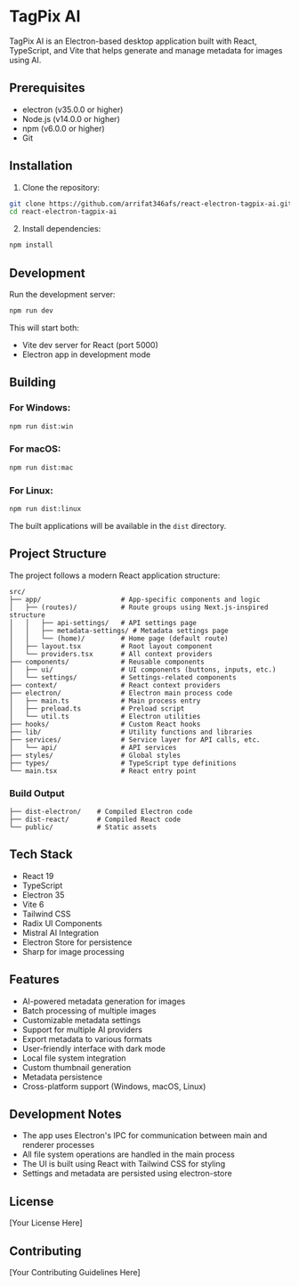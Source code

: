 # TagPix AI

TagPix AI is an Electron-based desktop application built with React, TypeScript, and Vite that helps generate and manage metadata for images using AI.

## Prerequisites

- electron (v35.0.0 or higher)
- Node.js (v14.0.0 or higher)
- npm (v6.0.0 or higher)
- Git

## Installation

1. Clone the repository:

```bash
git clone https://github.com/arrifat346afs/react-electron-tagpix-ai.git
cd react-electron-tagpix-ai
```

2. Install dependencies:

```bash
npm install
```

## Development

Run the development server:

```bash
npm run dev
```

This will start both:

- Vite dev server for React (port 5000)
- Electron app in development mode

## Building

### For Windows:

```bash
npm run dist:win
```

### For macOS:

```bash
npm run dist:mac
```

### For Linux:

```bash
npm run dist:linux
```

The built applications will be available in the `dist` directory.

## Project Structure

The project follows a modern React application structure:

```
src/
├── app/                    # App-specific components and logic
│   ├── (routes)/           # Route groups using Next.js-inspired structure
│   │   ├── api-settings/   # API settings page
│   │   ├── metadata-settings/ # Metadata settings page
│   │   └── (home)/         # Home page (default route)
│   ├── layout.tsx          # Root layout component
│   └── providers.tsx       # All context providers
├── components/             # Reusable components
│   ├── ui/                 # UI components (buttons, inputs, etc.)
│   └── settings/           # Settings-related components
├── context/                # React context providers
├── electron/               # Electron main process code
│   ├── main.ts             # Main process entry
│   ├── preload.ts          # Preload script
│   └── util.ts             # Electron utilities
├── hooks/                  # Custom React hooks
├── lib/                    # Utility functions and libraries
├── services/               # Service layer for API calls, etc.
│   └── api/                # API services
├── styles/                 # Global styles
├── types/                  # TypeScript type definitions
└── main.tsx                # React entry point
```

### Build Output

```
├── dist-electron/    # Compiled Electron code
├── dist-react/       # Compiled React code
└── public/           # Static assets
```

## Tech Stack

- React 19
- TypeScript
- Electron 35
- Vite 6
- Tailwind CSS
- Radix UI Components
- Mistral AI Integration
- Electron Store for persistence
- Sharp for image processing

## Features

- AI-powered metadata generation for images
- Batch processing of multiple images
- Customizable metadata settings
- Support for multiple AI providers
- Export metadata to various formats
- User-friendly interface with dark mode
- Local file system integration
- Custom thumbnail generation
- Metadata persistence
- Cross-platform support (Windows, macOS, Linux)

## Development Notes

- The app uses Electron's IPC for communication between main and renderer processes
- All file system operations are handled in the main process
- The UI is built using React with Tailwind CSS for styling
- Settings and metadata are persisted using electron-store

## License

[Your License Here]

## Contributing

[Your Contributing Guidelines Here]
